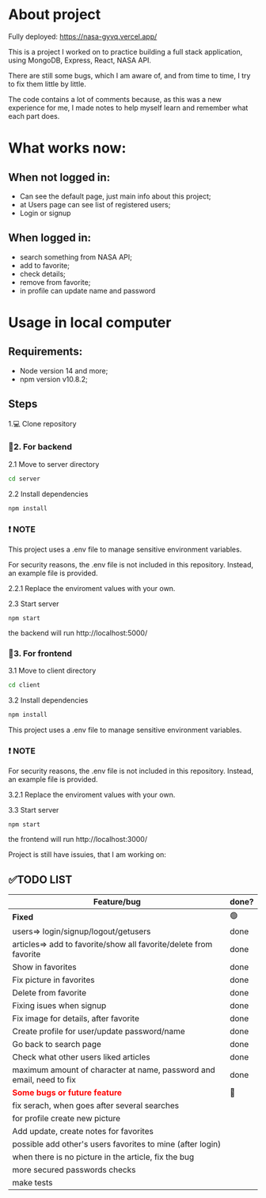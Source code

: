 # About project 

Fully deployed: https://nasa-gyvq.vercel.app/

This is a project I worked on to practice building a full stack application, using MongoDB, Express, React, NASA API.

There are still some bugs, which I am aware of, and from time to time, I try to fix them little by little.

The code contains a lot of comments because, as this was a new experience for me, I made notes to help myself learn and remember what each part does.


# What works now:
## When not logged in:
- Can see the default page, just main info about this project;
- at Users page can see list of registered users;
- Login or signup

## When logged in:
- search something from NASA API;
- add to favorite;
- check details;
- remove from favorite;
- in profile can update name and password

# Usage in local computer
## Requirements:
- Node version 14 and more;
- npm version v10.8.2;

## Steps
1.💻 Clone repository

 ### 🚀2. For backend
2.1 Move to server directory
```bash
cd server
```
2.2 Install dependencies
```bash
npm install
```
### ❗ NOTE
This project uses a .env file to manage sensitive environment variables. 

For security reasons, the .env file is not included in this repository. Instead, an example file is provided.

2.2.1 Replace the enviroment values with your own.
    
2.3 Start server
```
npm start
```
the backend will run http://localhost:5000/

 ### 🚀3. For frontend
3.1 Move to client directory
```bash
cd client
```
3.2 Install dependencies
```bash
npm install
```
This project uses a .env file to manage sensitive environment variables. 
### ❗ NOTE
For security reasons, the .env file is not included in this repository. Instead, an example file is provided.

3.2.1 Replace the enviroment values with your own.
  
3.3 Start server
```
npm start
```
the frontend will run http://localhost:3000/


Project is still have issuies, that I am working on:
## ✅TODO LIST
| Feature/bug | done? | 
|----------|----------|
| **Fixed** | 🟢|
  users=> login/signup/logout/getusers | done  |
  articles=> add to favorite/show all favorite/delete from favorite | done  |
| Show in favorites| done |
| Fix picture in favorites | done |
| Delete from favorite |  done|
| Fixing isues when signup | done |
| Fix image for details, after favorite | done |
| Create profile for user/update password/name |  done|
| Go back to search page | done |
| Check what other users liked articles | done |
| maximum amount of character at name, password and email, need to fix| done |
|<span style="color:red;">**Some bugs or future feature**</span>  | 🔴 |
| fix serach, when goes after several searches |  |
| for profile create new picture |  |
| Add update, create notes for favorites |  |
| possible add other's users favorites to mine (after login)|  |
| when there is no picture in the article, fix the bug|  |
| more secured passwords checks|  |
| make tests|  |

